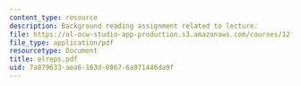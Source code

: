 ```yaml
---
content_type: resource
description: Background reading assignment related to lecture.
file: https://ol-ocw-studio-app-production.s3.amazonaws.com/courses/12-800-fluid-dynamics-of-the-atmosphere-and-ocean-fall-2004/7a879633aea6163d08676a971446da9f_elreps.pdf
file_type: application/pdf
resourcetype: Document
title: elreps.pdf
uid: 7a879633-aea6-163d-0867-6a971446da9f
---
```

